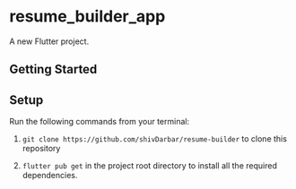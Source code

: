 # resume_builder_app

A new Flutter project.

## Getting Started

## Setup

Run the following commands from your terminal:

1) `git clone https://github.com/shivDarbar/resume-builder` to clone this repository 

2) `flutter pub get` in the project root directory to install all the required dependencies.

